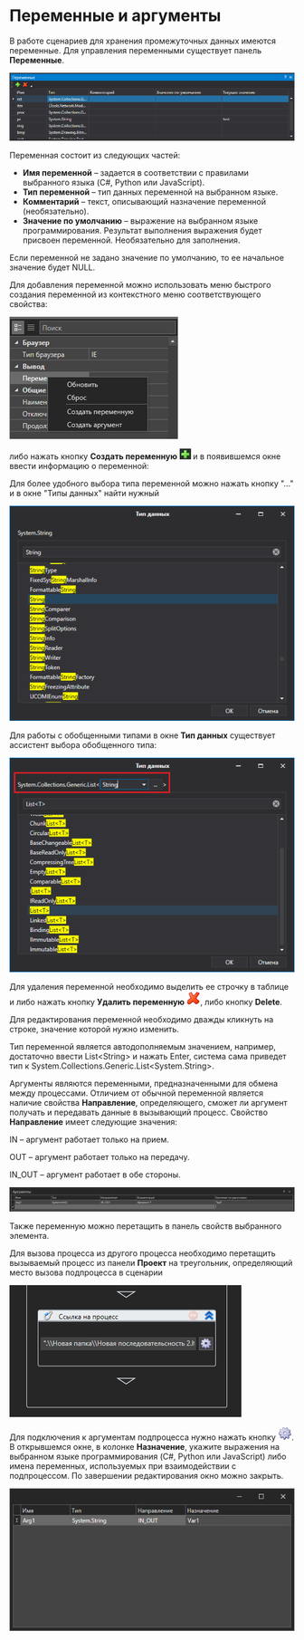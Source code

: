 # Переменные и аргументы

В работе сценариев для хранения промежуточных данных имеются переменные. Для управления переменными существует панель **Переменные**.

![](<../../.gitbook/assets/0 (168).png>)

Переменная состоит из следующих частей:

* **Имя переменной** – задается в соответствии с правилами выбранного языка (C#, Python или JavaScript).
* **Тип переменной** – тип данных переменной на выбранном языке.
* **Комментарий** – текст, описывающий назначение переменной (необязательно).
* **Значение по умолчанию** – выражение на выбранном языке программирования. Результат выполнения выражения будет присвоен переменной. Необязательно для заполнения.

Если переменной не задано значение по умолчанию, то ее начальное значение будет NULL.

Для добавления переменной можно использовать меню быстрого создания переменной из контекстного меню соответствующего свойства:

![](<../../.gitbook/assets/image (368).png>)

либо нажать кнопку **Создать переменную** ![](<../../.gitbook/assets/1 (141).png>) и в появившемся окне ввести информацию о переменной:

Для более удобного выбора типа переменной можно нажать кнопку "…" и в окне "Типы данных" найти нужный

![](<../../.gitbook/assets/3 (8).png>)

Для работы с обобщенными типами в окне **Тип данных** существует ассистент выбора обобщенного типа:

![](<../../.gitbook/assets/4 (9).png>)

Для удаления переменной необходимо выделить ее строчку в таблице и либо нажать кнопку **Удалить переменную** ![](<../../.gitbook/assets/13 (1) (1) (2) (1) (1) (2).png>), либо кнопку **Delete**.

Для редактирования переменной необходимо дважды кликнуть на строке, значение которой нужно изменить.

Тип переменной является автодополняемым значением, например, достаточно ввести List\<String> и нажать Enter, система сама приведет тип к System.Collections.Generic.List\<System.String>.

Аргументы являются переменными, предназначенными для обмена между процессами. Отличием от обычной переменной является наличие свойства **Направление**, определяющего, сможет ли аргумент получать и передавать данные в вызывающий процесс. Свойство **Направление** имеет следующие значения:

IN – аргумент работает только на прием.

OUT – аргумент работает только на передачу.

IN\_OUT – аргумент работает в обе стороны.

![](<../../.gitbook/assets/6 (5).png>)

Также переменную можно перетащить в панель свойств выбранного элемента.

Для вызова процесса из другого процесса необходимо перетащить вызываемый процесс из панели **Проект** на треугольник, определяющий место вызова подпроцесса в сценарии

![](../../.gitbook/assets/7.png)

Для подключения к аргументам подпроцесса нужно нажать кнопку ![](<../../.gitbook/assets/8 (3).png>). В открывшемся окне, в колонке **Назначение**, укажите выражения на выбранном языке программирования (C#, Python или JavaScript) либо имена переменных, используемых при взаимодействии с подпроцессом. По завершении редактирования окно можно закрыть.

![](../../.gitbook/assets/9.png)
